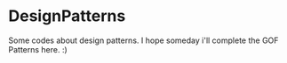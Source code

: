 # DesignPatterns
Some codes about design patterns. I hope someday i'll complete the GOF Patterns here. :)
